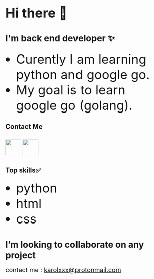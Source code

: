 
<body>
 <h1 style='font-size:3em'><b>Hi there</b> 👋</h1>

<h2 style='font-size:2em;font-family:'Monospace', 'Lucida Console''>I'm back end developer ✨</h2>
<ul style='font-size:20px'>
 <li style='font-size:2em;'> Curently I am learning python and google go.</li>
 <li style='font-size:2em'> My goal is to learn google go (golang).</li>
</ul>
<h2 style='font-size:2emfont-family:'Monospace', 'Lucida Console''> Contact Me<h2>
<a href='https://twitter.com/KKaprans'><img src="https://image.flaticon.com/icons/png/512/1384/1384017.png" witdh= 50 height = 50 ></a>
 <a href='https://www.reddit.com/user/skinypig1'><img src="https://image.flaticon.com/icons/png/512/1384/1384019.png" witdh= 50 height = 50></a>

<h2 style='font-size:2emfont-family:'Monospace', 'Lucida Console''> Top skills✅</h2>

<ul style='font-size:20px'>
 <li style='font-size:2em'>python</li>
 <li style='font-size:2em'>html</li>
 <li style='font-size:2em'>css</li>
</ul>

<h1 style='font-size:2emfont-family:'Monospace', 'Lucida Console''>I’m looking to collaborate on any project</h1>

<span style='font-size:20px' >contact me : karolxxx@protonmail.com<span>
 </body>
